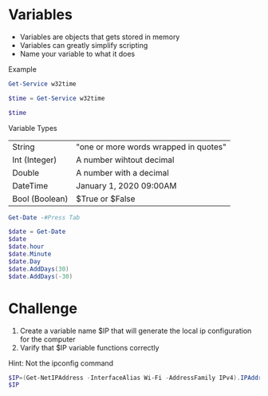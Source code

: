 # Variables

- Variables are objects that gets stored in memory
- Variables can greatly simplify scripting
- Name your variable to what it does

Example 
```PowerShell
Get-Service w32time

$time = Get-Service w32time

$time
```

Variable Types 

|  |  |
|--|--|
| String | "one or more words wrapped in quotes" |
| Int (Integer) | A number wihtout decimal |
| Double | A number with a decimal |
| DateTime | January 1, 2020 09:00AM |
| Bool (Boolean) | $True or $False |

```PowerShell
Get-Date -#Press Tab
```

```PowerShell
$date = Get-Date
$date
$date.hour
$date.Minute
$date.Day
$date.AddDays(30)
$date.AddDays(-30)
```

# Challenge

1. Create a variable name $IP that will generate the local ip configuration for the computer
2. Varify that $IP variable functions correctly

Hint: Not the ipconfig command

```PowerShell
$IP=(Get-NetIPAddress -InterfaceAlias Wi-Fi -AddressFamily IPv4).IPAddress
$IP
```

